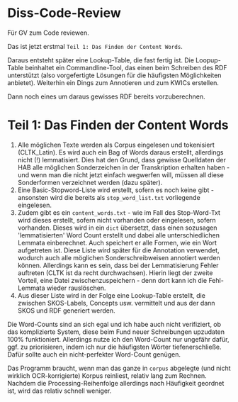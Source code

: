 # Diss-Code-Review
Für GV zum Code reviewen.

Das ist jetzt erstmal `Teil 1: Das Finden der Content Words`.

Daraus entsteht später eine Lookup-Table, die fast fertig ist. Die Loopup-Table beinhaltet ein Commandline-Tool, das einen beim Schreiben des RDF unterstützt (also vorgefertigte Lösungen für die häufigsten Möglichkeiten anbietet).
Weiterhin ein Dings zum Annotieren und zum KWICs erstellen.

Dann noch eines um daraus gewisses RDF bereits vorzuberechnen.

# Teil 1: Das Finden der Content Words
1. Alle möglichen Texte werden als Corpus eingelesen und tokenisiert (CLTK_Latin). Es wird auch ein Bag of Words daraus erstellt, allerdings nicht (!) lemmatisiert. Dies hat den Grund, dass gewisse Quelldaten der HAB alle möglichen Sonderzeichen in der Transkription erhalten haben - und wenn man die nicht jetzt einfach wegwerfen will, müssen all diese Sonderformen verzeichnet werden (dazu später). 
2. Eine Basic-Stopword-Liste wird erstellt, sofern es noch keine gibt - ansonsten wird die bereits als `stop_word_list.txt` vorliegende eingelesen.
3. Zudem gibt es ein `content_words.txt` - wie im Fall des Stop-Word-Txt wird dieses erstellt, sofern nicht vorhanden oder eingelesen, sofern vorhanden. Dieses wird in ein `dict` übersetzt, dass einen sozusagen 'lemmatisierten' Word Count erstellt und dabei alle unterschiedlichen Lemmata einberechnet. Auch speichert er alle Formen, wie ein Wort aufgetreten ist. Diese Liste wird später für die Annotation verwendet, wodurch auch alle möglichen Sonderschreibweisen annotiert werden können. Allerdings kann es sein, dass bei der Lemmatisierung Fehler auftreten (CLTK ist da recht durchwachsen). Hierin liegt der zweite Vorteil, eine Datei zwischenzuspeichern - denn dort kann ich die Fehl-Lemmata wieder rauslöschen. 
4. Aus dieser Liste wird in der Folge eine Lookup-Table erstellt, die zwischen SKOS-Labels, Concepts usw. vermittelt und aus der dann SKOS und RDF generiert werden. 

Die Word-Counts sind an sich egal und ich habe auch nicht verifiziert, ob das komplizierte System, diese beim Fund neuer Schreibungen upzudaten 100% funktioniert. Allerdings nutze ich den Word-Count nur ungefähr dafür, ggf. zu priorisieren, indem ich nur die häufigsten Wörter tiefenerschließe. Dafür sollte auch ein nicht-perfekter Word-Count genügen.

Das Programm braucht, wenn man das ganze in `corpus` abgelegte (und nicht wirklich OCR-korrigierte) Korpus reinliest, relativ lang zum Rechnen. Nachdem die Processing-Reihenfolge allerdings nach Häufigkeit geordnet ist, wird das relativ schnell weniger.
